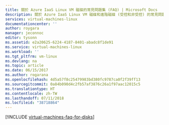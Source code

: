 ```yaml
---
title: 關於 Azure IaaS Linux VM 磁碟的常見問題集 (FAQ) | Microsoft Docs
description: 關於 Azure IaaS Linux VM 磁碟和進階磁碟 (受控和非受控) 的常見問題集
services: virtual-machines-linux
documentationcenter: ''
author: roygara
manager: jeconnoc
editor: tysonn
ms.assetid: e2a20625-6224-4187-8401-abadc8f1de91
ms.service: virtual-machines-linux
ms.workload: ''
ms.tgt_pltfrm: vm-linux
ms.devlang: na
ms.topic: article
ms.date: 06/15/2017
ms.author: rogarana
ms.openlocfilehash: 4d5a57f8c25479983bd380fc9787ca0f2f39ff13
ms.sourcegitcommit: 0a84b090d4c2fb57af3876c26a1f97aac12015c5
ms.translationtype: HT
ms.contentlocale: zh-TW
ms.lasthandoff: 07/11/2018
ms.locfileid: "38718864"
---
```

[!INCLUDE [virtual-machines-faq-for-disks](../../../includes/virtual-machines-faq-for-disks.md)]